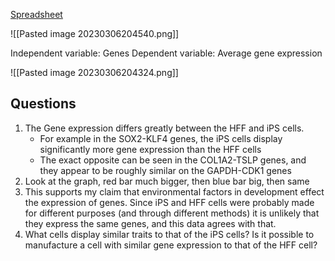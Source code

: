 

[Spreadsheet](https://docs.google.com/spreadsheets/d/1NzGpH4VTGRqy4Xk_hrod3KSraQJwev5nZQd88WOo8uI/edit#gid=0)

![[Pasted image 20230306204540.png]]

Independent variable: Genes
Dependent variable: Average gene expression

![[Pasted image 20230306204324.png]]

## Questions
1. The Gene expression differs greatly between the HFF and iPS cells.
	- For example in the SOX2-KLF4 genes, the iPS cells display significantly more gene expression than the HFF cells
	- The exact opposite can be seen in the COL1A2-TSLP genes, and they appear to be roughly similar on the GAPDH-CDK1 genes
2. Look at the graph, red bar much bigger, then blue bar big, then same
3. This supports my claim that environmental factors in development effect the expression of genes. Since iPS and HFF cells were probably made for different purposes (and through different methods) it is unlikely that they express the same genes, and this data agrees with that.
4. What cells display similar traits to that of the iPS cells? Is it possible to manufacture a cell with similar gene expression to that of the HFF cell?
